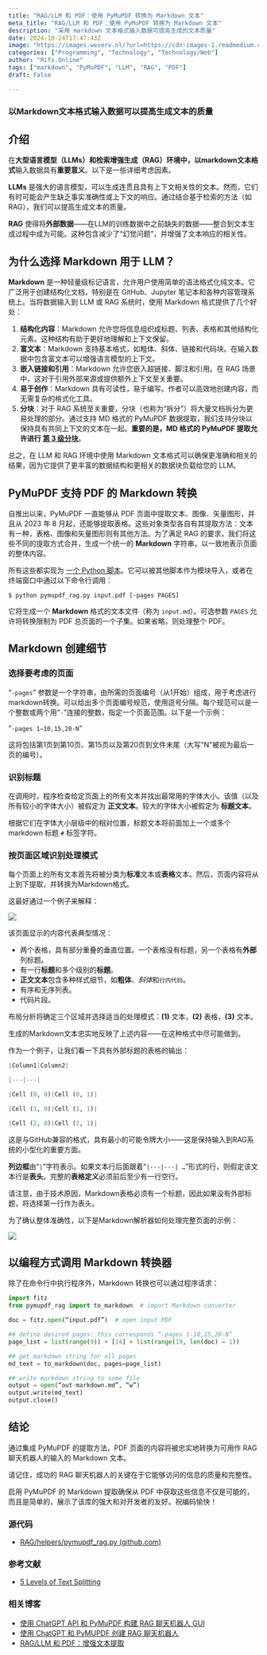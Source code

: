 ```yaml
---
title: "RAG/LLM 和 PDF：使用 PyMuPDF 转换为 Markdown 文本"
meta_title: "RAG/LLM 和 PDF：使用 PyMuPDF 转换为 Markdown 文本"
description: "采用 markdown 文本格式输入数据可提高生成的文本质量"
date: 2024-10-24T17:47:43Z
image: "https://images.weserv.nl/?url=https://cdn-images-1.readmedium.com/v2/resize:fit:800/1*swPjVuudAhsoRiiw3Ee32w.png"
categories: ["Programming", "Technology", "Technology/Web"]
author: "Rifx.Online"
tags: ["markdown", "PyMuPDF", "LLM", "RAG", "PDF"]
draft: False

---
```




### 以Markdown文本格式输入数据可以提高生成文本的质量



## 介绍

在**大型语言模型（LLMs）**和**检索增强生成（RAG）**环境中，以**markdown文本格式**输入数据具有**重要意义**。以下是一些详细考虑因素。

**LLMs** 是强大的语言模型，可以生成连贯且具有上下文相关性的文本。然而，它们有时可能会产生缺乏事实准确性或上下文的响应。通过结合基于检索的方法（如RAG），我们可以提高生成文本的质量。

**RAG** 使得将**外部数据**——在LLM的训练数据中之前缺失的数据——整合到文本生成过程中成为可能。这种包含减少了“幻觉问题”，并增强了文本响应的相关性。

## 为什么选择 Markdown 用于 LLM？

**Markdown** 是一种轻量级标记语言，允许用户使用简单的语法格式化纯文本。它广泛用于创建结构化文档，特别是在 GitHub、Jupyter 笔记本和各种内容管理系统上。当将数据输入到 LLM 或 RAG 系统时，使用 Markdown 格式提供了几个好处：

1. **结构化内容**：Markdown 允许您将信息组织成标题、列表、表格和其他结构化元素。这种结构有助于更好地理解和上下文保留。
2. **富文本**：Markdown 支持基本格式，如粗体、斜体、链接和代码块。在输入数据中包含富文本可以增强语言模型的上下文。
3. **嵌入链接和引用**：Markdown 允许您嵌入超链接、脚注和引用。在 RAG 场景中，这对于引用外部来源或提供额外上下文至关重要。
4. **易于创作**：Markdown 具有可读性，易于编写。作者可以高效地创建内容，而无需复杂的格式化工具。
5. **分块**：对于 RAG 系统至关重要，分块（也称为“拆分”）将大量文档拆分为更易处理的部分。通过支持 MD 格式的 PyMuPDF 数据提取，我们支持分块以保持具有共同上下文的文本在一起。**重要的是，MD 格式的 PyMuPDF 提取允许进行 [第 3 级分块](https://readmedium.com/five-levels-of-chunking-strategies-in-rag-notes-from-gregs-video-7b735895694d#b123)**。

总之，在 LLM 和 RAG 环境中使用 Markdown 文本格式可以确保更准确和相关的结果，因为它提供了更丰富的数据结构和更相关的数据块负载给您的 LLM。

## PyMuPDF 支持 PDF 的 Markdown 转换

自推出以来，PyMuPDF 一直能够从 PDF 页面中提取文本、图像、矢量图形，并且从 2023 年 8 月起，还能够提取表格。这些对象类型各自有其提取方法：文本有一种，表格、图像和矢量图形则有其他方法。为了满足 RAG 的要求，我们将这些不同的提取方式合并，生成一个统一的 **Markdown** 字符串，以一致地表示页面的整体内容。

所有这些都实现为 [一个 Python 脚本](https://github.com/pymupdf/RAG/blob/main/helpers/pymupdf_rag.py)。它可以被其他脚本作为模块导入，或者在终端窗口中通过以下命令行调用：

`$ python pymupdf_rag.py input.pdf [-pages PAGES]`

它将生成一个 **Markdown** 格式的文本文件（称为 `input.md`）。可选参数 `PAGES` 允许将转换限制为 PDF 总页面的一个子集。如果省略，则处理整个 PDF。

## Markdown 创建细节

### 选择要考虑的页面

“`-pages`” 参数是一个字符串，由所需的页面编号（从1开始）组成，用于考虑进行markdown转换。可以给出多个页面编号规范，使用逗号分隔。每个规范可以是一个整数或两个用“`-`”连接的整数，指定一个页面范围。以下是一个示例：

“`-pages 1–10,15,20-N`”

这将包括第1页到第10页、第15页以及第20页到文件末尾（大写“N”被视为最后一页的编号）。

### 识别标题

在调用时，程序检查给定页面上的所有文本并找出最常用的字体大小。该值（以及所有较小的字体大小）被假定为 **正文文本**。较大的字体大小被假定为 **标题文本**。

根据它们在字体大小层级中的相对位置，标题文本将前面加上一个或多个 markdown 标题 `#` 标签字符。

### 按页面区域识别处理模式

每个页面上的所有文本首先将被分类为**标准**文本或**表格**文本。然后，页面内容将从上到下提取，并转换为Markdown格式。

这最好通过一个例子来解释：

![](https://images.weserv.nl/?url=https://cdn-images-1.readmedium.com/v2/resize:fit:800/0*u5fv2aAIvDaaAd6H.png)

该页面显示的内容代表典型情况：

* 两个表格，具有部分重叠的垂直位置。一个表格没有标题，另一个表格有**外部**列标题。
* 有一行**标题**和多个级别的**标题**。
* **正文文本**包含多种样式细节，如**粗体**、*斜体*和`行内代码`。
* 有序和无序列表。
* 代码片段。

布局分析将确定三个区域并选择适当的处理模式：**(1)** 文本，**(2)** 表格，**(3)** 文本。

生成的Markdown文本忠实地反映了上述内容——在这种格式中尽可能做到。

作为一个例子，让我们看一下具有外部标题的表格的输出：

```python
|Column1|Column2|

|---|---|

|Cell (0, 0)|Cell (0, 1)|

|Cell (1, 0)|Cell (1, 1)|

|Cell (2, 0)|Cell (2, 1)|
```
这是与GitHub兼容的格式，具有最小的可能令牌大小——这是保持输入到RAG系统的小型化的重要方面。

**列边框**由“`|`”字符表示。如果文本行后面跟着“`|---|---| …`”形式的行，则假定该文本行是**表头**。完整的**表格定义**必须前后至少有一行空行。

请注意，由于技术原因，Markdown表格必须有一个标题，因此如果没有外部标题，将选择第一行作为表头。

为了确认整体准确性，以下是Markdown解析器如何处理完整页面的示例：

![](https://images.weserv.nl/?url=https://cdn-images-1.readmedium.com/v2/resize:fit:800/0*Ge83uj7FiM4T6XFn)

## 以编程方式调用 Markdown 转换器

除了在命令行中执行程序外，Markdown 转换也可以通过程序请求：

```python
import fitz
from pymupdf_rag import to_markdown  # import Markdown converter

doc = fitz.open(“input.pdf”)  # open input PDF

## define desired pages: this corresponds “-pages 1-10,15,20-N”
page_list = list(range(9)) + [14] + list(range(19, len(doc) – 1))

## get markdown string for all pages
md_text = to_markdown(doc, pages=page_list)

## write markdown string to some file
output = open(“out-markdown.md”, “w”)
output.write(md_text)
output.close()
```

## 结论

通过集成 PyMuPDF 的提取方法，PDF 页面的内容将被忠实地转换为可用作 RAG 聊天机器人的输入的 Markdown 文本。

请记住，成功的 RAG 聊天机器人的关键在于它能够访问的信息的质量和完整性。

启用 PyMuPDF 的 Markdown 提取确保从 PDF 中获取这些信息不仅是可能的，而且是简单的，展示了该库的强大和对开发者的友好。祝编码愉快！

### 源代码

* [RAG/helpers/pymupdf\_rag.py (github.com)](https://github.com/pymupdf/RAG/blob/main/helpers/pymupdf_rag.py)

### 参考文献

* [5 Levels of Text Splitting](https://github.com/FullStackRetrieval-com/RetrievalTutorials/blob/main/tutorials/LevelsOfTextSplitting/5_Levels_Of_Text_Splitting.ipynb)

### 相关博客

* [使用 ChatGPT API 和 PyMuPDF 构建 RAG 聊天机器人 GUI](https://readmedium.com/building-a-rag-chatbot-gui-with-the-chatgpt-api-and-pymupdf-9ea8c7fc4ab5)
* [使用 ChatGPT 和 PyMUPDF 创建 RAG 聊天机器人](https://readmedium.com/creating-a-rag-chatbot-with-chatgpt-and-pymupdf-f6c30907ae27)
* [RAG/LLM 和 PDF：增强文本提取](https://readmedium.com/rag-llm-and-pdf-enhanced-text-extraction-5c5194c3885c)

